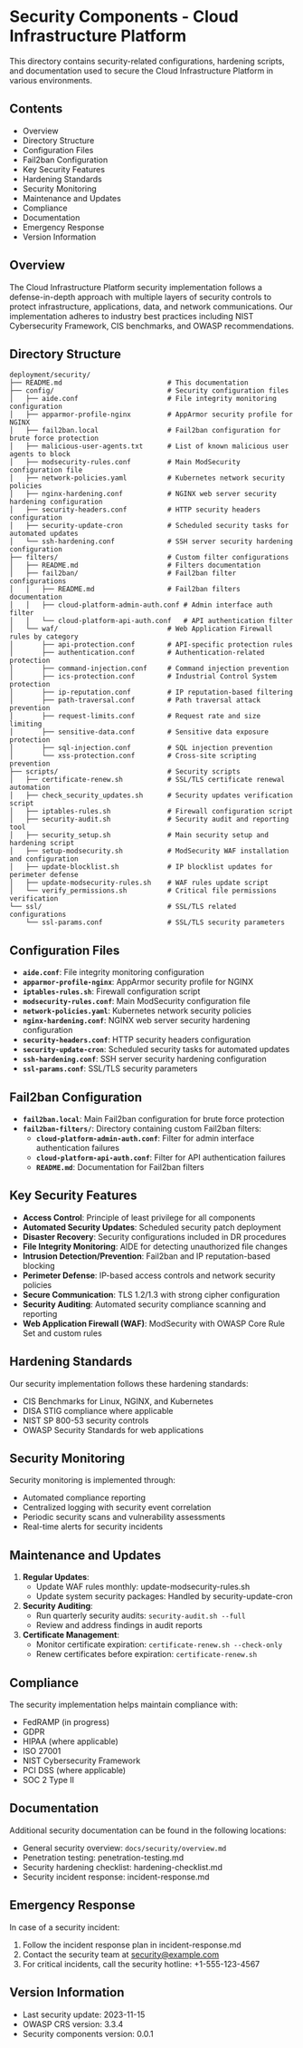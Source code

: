 # Security Components - Cloud Infrastructure Platform

This directory contains security-related configurations, hardening scripts, and documentation used to secure the Cloud Infrastructure Platform in various environments.

## Contents

- Overview
- Directory Structure
- Configuration Files
- Fail2ban Configuration
- Key Security Features
- Hardening Standards
- Security Monitoring
- Maintenance and Updates
- Compliance
- Documentation
- Emergency Response
- Version Information

## Overview

The Cloud Infrastructure Platform security implementation follows a defense-in-depth approach with multiple layers of security controls to protect infrastructure, applications, data, and network communications. Our implementation adheres to industry best practices including NIST Cybersecurity Framework, CIS benchmarks, and OWASP recommendations.

## Directory Structure

```plaintext
deployment/security/
├── README.md                          # This documentation
├── config/                            # Security configuration files
│   ├── aide.conf                      # File integrity monitoring configuration
│   ├── apparmor-profile-nginx         # AppArmor security profile for NGINX
│   ├── fail2ban.local                 # Fail2ban configuration for brute force protection
│   ├── malicious-user-agents.txt      # List of known malicious user agents to block
│   ├── modsecurity-rules.conf         # Main ModSecurity configuration file
│   ├── network-policies.yaml          # Kubernetes network security policies
│   ├── nginx-hardening.conf           # NGINX web server security hardening configuration
│   ├── security-headers.conf          # HTTP security headers configuration
│   ├── security-update-cron           # Scheduled security tasks for automated updates
│   └── ssh-hardening.conf             # SSH server security hardening configuration
├── filters/                           # Custom filter configurations
│   ├── README.md                      # Filters documentation
│   ├── fail2ban/                      # Fail2ban filter configurations
│   │   ├── README.md                  # Fail2ban filters documentation
│   │   ├── cloud-platform-admin-auth.conf # Admin interface auth filter
│   │   └── cloud-platform-api-auth.conf   # API authentication filter
│   └── waf/                           # Web Application Firewall rules by category
│       ├── api-protection.conf        # API-specific protection rules
│       ├── authentication.conf        # Authentication-related protection
│       ├── command-injection.conf     # Command injection prevention
│       ├── ics-protection.conf        # Industrial Control System protection
│       ├── ip-reputation.conf         # IP reputation-based filtering
│       ├── path-traversal.conf        # Path traversal attack prevention
│       ├── request-limits.conf        # Request rate and size limiting
│       ├── sensitive-data.conf        # Sensitive data exposure protection
│       ├── sql-injection.conf         # SQL injection prevention
│       └── xss-protection.conf        # Cross-site scripting prevention
├── scripts/                           # Security scripts
│   ├── certificate-renew.sh           # SSL/TLS certificate renewal automation
│   ├── check_security_updates.sh      # Security updates verification script
│   ├── iptables-rules.sh              # Firewall configuration script
│   ├── security-audit.sh              # Security audit and reporting tool
│   ├── security_setup.sh              # Main security setup and hardening script
│   ├── setup-modsecurity.sh           # ModSecurity WAF installation and configuration
│   ├── update-blocklist.sh            # IP blocklist updates for perimeter defense
│   ├── update-modsecurity-rules.sh    # WAF rules update script
│   └── verify_permissions.sh          # Critical file permissions verification
└── ssl/                               # SSL/TLS related configurations
    └── ssl-params.conf                # SSL/TLS security parameters
```

## Configuration Files

- **`aide.conf`**: File integrity monitoring configuration
- **`apparmor-profile-nginx`**: AppArmor security profile for NGINX
- **`iptables-rules.sh`**: Firewall configuration script
- **`modsecurity-rules.conf`**: Main ModSecurity configuration file
- **`network-policies.yaml`**: Kubernetes network security policies
- **`nginx-hardening.conf`**: NGINX web server security hardening configuration
- **`security-headers.conf`**: HTTP security headers configuration
- **`security-update-cron`**: Scheduled security tasks for automated updates
- **`ssh-hardening.conf`**: SSH server security hardening configuration
- **`ssl-params.conf`**: SSL/TLS security parameters

## Fail2ban Configuration

- **`fail2ban.local`**: Main Fail2ban configuration for brute force protection
- **`fail2ban-filters/`**: Directory containing custom Fail2ban filters:
  - **`cloud-platform-admin-auth.conf`**: Filter for admin interface authentication failures
  - **`cloud-platform-api-auth.conf`**: Filter for API authentication failures
  - **`README.md`**: Documentation for Fail2ban filters

## Key Security Features

- **Access Control**: Principle of least privilege for all components
- **Automated Security Updates**: Scheduled security patch deployment
- **Disaster Recovery**: Security configurations included in DR procedures
- **File Integrity Monitoring**: AIDE for detecting unauthorized file changes
- **Intrusion Detection/Prevention**: Fail2ban and IP reputation-based blocking
- **Perimeter Defense**: IP-based access controls and network security policies
- **Secure Communication**: TLS 1.2/1.3 with strong cipher configuration
- **Security Auditing**: Automated security compliance scanning and reporting
- **Web Application Firewall (WAF)**: ModSecurity with OWASP Core Rule Set and custom rules

## Hardening Standards

Our security implementation follows these hardening standards:

- CIS Benchmarks for Linux, NGINX, and Kubernetes
- DISA STIG compliance where applicable
- NIST SP 800-53 security controls
- OWASP Security Standards for web applications

## Security Monitoring

Security monitoring is implemented through:

- Automated compliance reporting
- Centralized logging with security event correlation
- Periodic security scans and vulnerability assessments
- Real-time alerts for security incidents

## Maintenance and Updates

1. **Regular Updates**:
    - Update WAF rules monthly: update-modsecurity-rules.sh
    - Update system security packages: Handled by security-update-cron
2. **Security Auditing**:
    - Run quarterly security audits: `security-audit.sh --full`
    - Review and address findings in audit reports
3. **Certificate Management**:
    - Monitor certificate expiration: `certificate-renew.sh --check-only`
    - Renew certificates before expiration: `certificate-renew.sh`

## Compliance

The security implementation helps maintain compliance with:

- FedRAMP (in progress)
- GDPR
- HIPAA (where applicable)
- ISO 27001
- NIST Cybersecurity Framework
- PCI DSS (where applicable)
- SOC 2 Type II

## Documentation

Additional security documentation can be found in the following locations:

- General security overview: `docs/security/overview.md`
- Penetration testing: penetration-testing.md
- Security hardening checklist: hardening-checklist.md
- Security incident response: incident-response.md

## Emergency Response

In case of a security incident:

1. Follow the incident response plan in incident-response.md
2. Contact the security team at [security@example.com](mailto:security@example.com)
3. For critical incidents, call the security hotline: +1-555-123-4567

## Version Information

- Last security update: 2023-11-15
- OWASP CRS version: 3.3.4
- Security components version: 0.0.1
